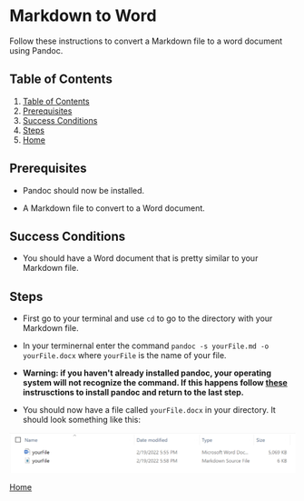 # Markdown to Word

Follow these instructions to convert a Markdown file to a word document using Pandoc.

## Table of Contents

1. [Table of Contents](#toc)
2. [Prerequisites](#prerequisites)
3. [Success Conditions](#success-conditions)
4. [Steps](#steps)
5. [Home](WordToMarkdownGuide.md)

## Prerequisites

- Pandoc should now be installed.

- A Markdown file to convert to a Word document.

## Success Conditions

- You should have a Word document that is pretty similar to your Markdown file.

## Steps

- First go to your terminal and use `cd` to go to the directory with your Markdown file.

- In your terminernal enter the command `pandoc -s yourFile.md -o yourFile.docx` where `yourFile` is the name of your file.

- **Warning: if you haven't already installed pandoc, your operating system will not recognize the command. If this happens follow [these](Download-and-Instillation.md) instrusctions to install pandoc and return to the last step.**

- You should now have a file called `yourFile.docx` in your directory. It should look something like this:

![Directory Image](/yourFile.PNG)

[Home](WordToMarkdownGuide.md)